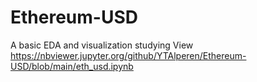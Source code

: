 # Ethereum-USD
A basic EDA and visualization studying 
View
https://nbviewer.jupyter.org/github/YTAlperen/Ethereum-USD/blob/main/eth_usd.ipynb
